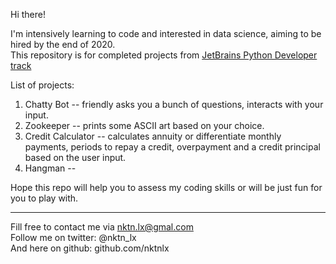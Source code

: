 Hi there!


I'm intensively learning to code and interested in data science, aiming to be hired by the end of 2020.  
This repository is for completed projects from [JetBrains Python Developer track](https://hyperskill.org/tracks/2)  

List of projects:
1. Chatty Bot -- friendly asks you a bunch of questions, interacts with your input.  
2. Zookeeper -- prints some ASCII art based on your choice.   
3. Credit Calculator -- calculates annuity or differentiate monthly payments, periods to repay a credit, overpayment and a credit principal based on the user input.    
4. Hangman --  

Hope this repo will help you to assess my coding skills or will be just fun for you to play with.  



--------------------------------------------
Fill free to contact me via nktn.lx@gmal.com  
Follow me on twitter: @nktn_lx  
And here on github: github.com/nktnlx  